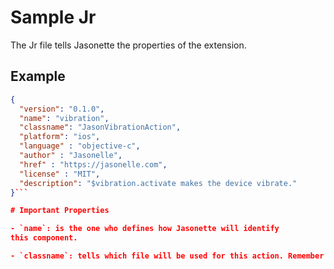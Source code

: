 # Sample Jr

The Jr file tells Jasonette the properties of the extension.

## Example 

```json
{
  "version": "0.1.0",
  "name": "vibration",
  "classname": "JasonVibrationAction",
  "platform": "ios",
  "language" : "objective-c",
  "author" : "Jasonelle",
  "href" : "https://jasonelle.com",
  "license" : "MIT",
  "description": "$vibration.activate makes the device vibrate."
}```

# Important Properties

- `name`: is the one who defines how Jasonette will identify
this component.

- `classname`: tells which file will be used for this action. Remember to start the classname with `Jason`.
